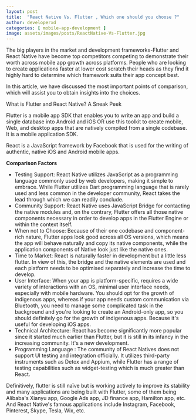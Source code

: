 ```yaml
---
layout: post
title:  "React Native Vs. Flutter , Which one should you choose ?"
author: developerxd
categories: [ mobile-app-development ]
image: assets/images/posts/ReactNative-Vs-Flutter.jpg
---
```


The big players in the market and development frameworks-Flutter and React Native have become top competitors competing to demonstrate their worth across mobile app growth across platforms. People who are looking to create applications faster at lower cost scratch their heads as they find it highly hard to determine which framework suits their app concept best.



In this article, we have discussed the most important points of comparison, which will assist you to obtain insights into the choices.



What is Flutter and React Native? A Sneak Peek

Flutter is a mobile app SDK that enables you to write an app and build a single database into Android and iOS OR use this toolkit to create mobile, Web, and desktop apps that are natively compiled from a single codebase. It is a mobile application SDK.



React is a JavaScript framework by Facebook that is used for the writing of authentic, native iOS and Android mobile apps.



**Comparison Factors**



- Testing Support:
  React Native utilizes JavaScript as a programming language commonly used by web developers, making it simple to embrace. While Flutter utilizes Dart programming language that is rarely used and less common in the developer community, React takes the lead through which we can readily conclude.
- Community Support:
  React Native uses JavaScript Bridge for contacting the native modules and, on the contrary, Flutter offers all those native components necessary in order to develop apps in the Flutter Engine or within the context itself.
- When not to Choose:
  Because of their one codebase and component-rich nature, Flutter apps look good across all OS versions, which means the app will behave naturally and copy its native components, while the application components of Native look just like the native ones.
- Time to Market:
  React is naturally faster in development but a little less flutter. In view of this, the bridge and the native elements are used and each platform needs to be optimised separately and increase the time to develop.
- User Interface:
  When your app is platform-specific, requires a wide variety of interactions with an OS, minimal user interface needs, especially with mobile hardware. You should opt for the growth of indigenous apps, whereas if your app needs custom communication via Bluetooth, you need to manage some complicated task in the background and you're looking to create an Android-only app, so you should definitely go for the growth of indigenous apps. Because it's useful for developing iOS apps.
- Technical Architecture:
  React has become significantly more popular since it started much earlier than Flutter, but it is still in its infancy in the increasing community. It's a new development.
- Programming Language :
  The community of React Natives does not support UI testing and integration officially. It utilizes third-party instruments such as Detox and Appium, while Flutter has a range of testing capabilities such as widget-testing which is much greater than React.



Definitively, flutter is still naïve but is working actively to improve its stability and many applications are being built with Flutter, some of them being Alibaba's Xianyu app, Google Ads app, JD finance app, Hamilton app, etc. And React Native's famous applications include Instagram, Facebook, Pinterest, Skype, Tesla, Wix, etc.
